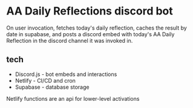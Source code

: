 # AA Daily Reflections discord bot
On user invocation, fetches today's daily reflection, caches the result by date in supabase, and posts a discord embed with today's AA Daily Reflection in the discord channel it was invoked in.


## tech 
- Discord.js - bot embeds and interactions
- Netlify - CI/CD and cron
- Supabase - database storage


Netlify functions are an api for lower-level activations
